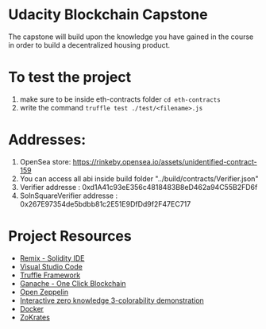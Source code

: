 # Udacity Blockchain Capstone

The capstone will build upon the knowledge you have gained in the course in order to build a decentralized housing product. 

# To test the project
1) make sure to be inside eth-contracts folder 
`cd eth-contracts`
2) write the command 
`truffle test ./test/<filename>.js`
  
  # Addresses:
  1) OpenSea store: https://rinkeby.opensea.io/assets/unidentified-contract-159
  3) You can access all abi inside build folder "../build/contracts/Verifier.json"
  4) Verifier addresse : 0xd1A41c93eE356c4818483B8eD462a94C55B2FD6f
  5) SolnSquareVerifier addresse : 0x267E97354de5bdbb81c2E51E9DfDd9f2F47EC717


# Project Resources

* [Remix - Solidity IDE](https://remix.ethereum.org/)
* [Visual Studio Code](https://code.visualstudio.com/)
* [Truffle Framework](https://truffleframework.com/)
* [Ganache - One Click Blockchain](https://truffleframework.com/ganache)
* [Open Zeppelin ](https://openzeppelin.org/)
* [Interactive zero knowledge 3-colorability demonstration](http://web.mit.edu/~ezyang/Public/graph/svg.html)
* [Docker](https://docs.docker.com/install/)
* [ZoKrates](https://github.com/Zokrates/ZoKrates)
